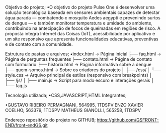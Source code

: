 Objetivo do projeto;
•O objetivo do projeto Pulse One é desenvolver uma solução tecnológica baseada em sensores ambientais capazes de detectar água parada — combatendo o mosquito Aedes aegypti e prevenindo surtos de dengue — e também monitorar temperatura e umidade do ambiente, contribuindo na antecipação de focos de queimadas em regiões de risco. A proposta integra Internet das Coisas (IoT), acessibilidade por aplicativo e um site responsivo que apresenta funcionalidades educativas, preventivas e de contato com a comunidade.



Estrutura de pastas e arquivos;
•index.html                → Página inicial
├── faq.html                  → Página de perguntas frequentes
├── contato.html              → Página de contato com formulário
├── historia.html             → Página informativa sobre a dengue
├── quem-somos.html           → Sobre os criadores do projeto
│
├── /css/
│   └── style.css             → Arquivo principal de estilos (responsivo com breakpoints)
│
├── /js/
│   ├── main.js               → Script para modo escuro e interações gerais
│   └── faq.js  



Tecnologia utilizada;
•CSS,JAVASCRIPT,HTML
Integrantes;

•GUSTAVO RIBEIRO PERMAGNANI, 564995, 1TDSPV
ENZO XAVIER COELHO, 563379, 1TDSPV
MATHEUS GIANOLLI, 565258, 1TDSPV

Endereço repositório do projeto no GITHUB;
https://github.com/GSFRONT-END/front-endGS.git
